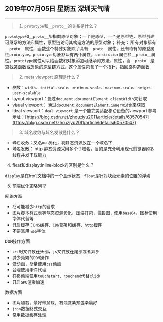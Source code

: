 ## 2019年07月05日 星期五 深圳天气晴
---
>1. `prototype`和`__proto__`的关系是什么？

`prototype`和`__proto__`都指向原型对象；一个是原型，一个是原型链，原型创建可继承的方法和属性，原型链访问其构造方法的原型对象；
补充：
所有对象都有`__proto__`属性，函数这个特殊对象除了具有`__proto__`属性，还有特有的原型属性`prototype`。`prototype`对象默认有两个属性，`constructor`属性和`__proto__`属性。`prototype`属性可以给函数和对象添加可继承的方法、属性，而`__proto__`是查找某函数或对象的原型链方式。这个属性包含了一个指针，指回原构造函数

> 2. meta viewport 原理是什么？


* 参数：`width`、`initial-scale`、`minimum-scale`、`maximum-scale`、`height`、`user-scalable`
* layout viewport：通过`document.documentElement.clientWidth`来获取
* visual viewport： 通过`document.documentElement.innerWidth`来获取
* ideal viewport：`deal viewport` 是一个能完美适配移动设备的viewport
参考地址：[https://blog.csdn.net/zhouziyu2011/article/details/60570547](https://blog.csdn.net/zhouziyu2011/article/details/60570547)

> 3. 域名收敛与域名发散是什么？

* 域名收敛：又名`DNS`优化，将静态资源放在一个域名下
* 域名发散： http 静态资源采用多个子域名，目的是充分利用现代浏览器的多线程并发下载能力 


4. float和display:inline-block的区别是什么？

`display`是在`html`文档中的一个显示状态，`float`是针对块级元素的位置的浮动

5. 前端优化策略列举

<kbd>网络方面</kbd>
* 尽可能减少`http`的请求
* 图片脚本样式表等静态资源优化，压缩打包，雪碧图，使用`base64`，图标使用字体代替等
* 开启缓存：`DNS`缓存、`CDN`部署和缓存、`http`缓存
* 不要滥用 `web`字体

<kbd>DOM操作方面</kbd>
* `css`的文件放在头部，`js`文件放在尾部或者异步
* 减少频繁的`DOM`操作
* 做动画，尽量使用`css`动画
* 合理使用事件代理
* 在移动端使用`touchstart`、`touchend`代替`click`
* 开启`GPU`渲染加速

<kbd>数据方面</kbd>
* 图片加载，最好懒加载，有进度条预渲染最好
* `json`数据格式交互
* 常用数据缓存处理
